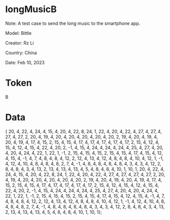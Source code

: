 # longMusicB
Note: A test case to send the long music to the smartphone app.

Model: Bittle

Creator: Rz Li

Country: China

Date: Feb 10, 2023

# Token
B

# Data
{ 
20, 4, 22, 4, 24, 4, 15, 4, 20, 4, 22, 8, 24, 1, 22, 4, 20, 4, 22, 4, 27, 4, 27, 4, 27, 4, 27, 2, 20, 4, 19, 4, 20, 4, 
20, 4, 20, 4, 20, 4, 20, 2, 19, 4, 20, 4, 19, 4, 20, 4, 19, 4, 17, 4, 15, 2, 15, 4, 15, 4, 17, 4, 17, 4, 17, 4, 17, 4, 
17, 2, 15, 4, 12, 4, 15, 4, 12, 4, 15, 4, 22, 4, 20, 2, -1, 4, 15, 4, 24, 4, 24, 4, 24, 4, 25, 4, 27, 4, 20, 4, 20, 4, 
24, 4, 22, 1, 22, 1, -1, 2, 15, 4, 15, 4, 15, 2, 15, 4, 15, 4, 17, 4, 15, 4, 12, 4, 15, 4, -1, 4, 7, 4, 8, 4, 8, 4, 12, 
2, 12, 4, 13, 4, 12, 4, 8, 4, 8, 4, 10, 4, 12, 1, -1, 4, 12, 4, 10, 4, 8, 4, 8, 4, 8, 2, 7, 4, -1, 4, 8, 4, 8, 4, 8, 
4, 8, 4, 3, 4, 3, 4, 12, 2, 8, 4, 8, 4, 3, 4, 13, 2, 13, 4, 13, 4, 13, 4, 5, 4, 8, 4, 8, 4, 10, 1, 10, 1, 20, 4, 
22, 4, 24, 4, 15, 4, 20, 4, 22, 8, 24, 1, 22, 4, 20, 4, 22, 4, 27, 4, 27, 4, 27, 4, 27, 2, 20, 4, 19, 4, 20, 4, 20, 
4, 20, 4, 20, 4, 20, 2, 19, 4, 20, 4, 19, 4, 20, 4, 19, 4, 17, 4, 15, 2, 15, 4, 15, 4, 17, 4, 17, 4, 17, 4, 17, 4, 17, 2, 
15, 4, 12, 4, 15, 4, 12, 4, 15, 4, 22, 4, 20, 2, -1, 4, 15, 4, 24, 4, 24, 4, 24, 4, 25, 4, 27, 4, 20, 4, 20, 4, 24, 4, 
22, 1, 22, 1, -1, 2, 15, 4, 15, 4, 15, 2, 15, 4, 15, 4, 17, 4, 15, 4, 12, 4, 15, 4, -1, 4, 7, 4, 8, 4, 8, 4, 12, 2, 12, 
4, 13, 4, 12, 4, 8, 4, 8, 4, 10, 4, 12, 1, -1, 4, 12, 4, 10, 4, 8, 4, 8, 4, 8, 2, 7, 4, -1, 4, 8, 4, 8, 4, 8, 4, 8, 4, 
3, 4, 3, 4, 12, 2, 8, 4, 8, 4, 3, 4, 13, 2, 13, 4, 13, 4, 13, 4, 5, 4, 8, 4, 8, 4, 10, 1, 10, 1};
